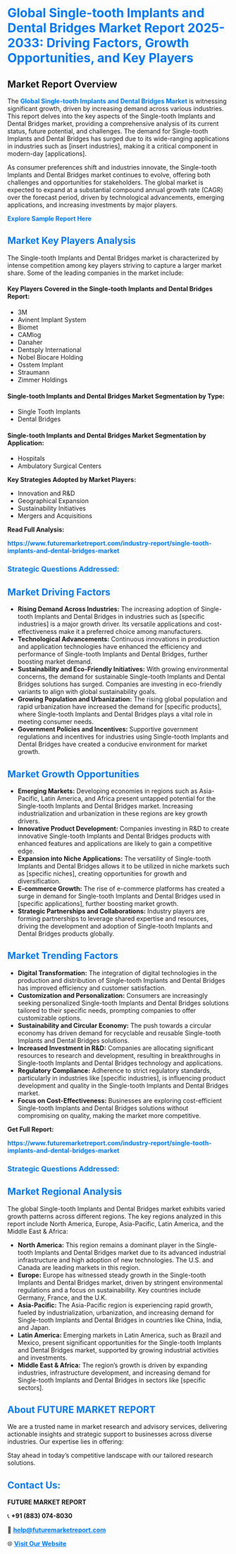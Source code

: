 <h1 style="color: #007BFF;">Global Single-tooth Implants and Dental Bridges Market Report 2025-2033: Driving Factors, Growth Opportunities, and Key Players</h1>

<section id="overview">
<h2>Market Report Overview</h2>
<p>The <a href="https://www.futuremarketreport.com/industry-report/single-tooth-implants-and-dental-bridges-market" style="color: #007BFF; text-decoration: none;"><strong>Global Single-tooth Implants and Dental Bridges Market</strong></a> is witnessing significant growth, driven by increasing demand across various industries. This report delves into the key aspects of the Single-tooth Implants and Dental Bridges market, providing a comprehensive analysis of its current status, future potential, and challenges. The demand for Single-tooth Implants and Dental Bridges has surged due to its wide-ranging applications in industries such as [insert industries], making it a critical component in modern-day [applications].</p>
<p>As consumer preferences shift and industries innovate, the Single-tooth Implants and Dental Bridges market continues to evolve, offering both challenges and opportunities for stakeholders. The global market is expected to expand at a substantial compound annual growth rate (CAGR) over the forecast period, driven by technological advancements, emerging applications, and increasing investments by major players.</p>
</section>

<section id="overview">
<p><a href="https://www.futuremarketreport.com/request-sample/reportId=51884" style="color: #007BFF; text-decoration: none;"><strong>Explore Sample Report Here</strong></a></p>
</section>

<section id="key-players">
<h2 style="color: #007BFF;">Market Key Players Analysis</h2>
<p>The Single-tooth Implants and Dental Bridges market is characterized by intense competition among key players striving to capture a larger market share. Some of the leading companies in the market include:</p>
<h4>Key Players Covered in the Single-tooth Implants and Dental Bridges Report:</h4>
<ul><li>3M</li><li>Avinent Implant System</li><li>Biomet</li><li>CAMlog</li><li>Danaher</li><li>Dentsply International</li><li>Nobel Biocare Holding</li><li>Osstem Implant</li><li>Straumann</li><li>Zimmer Holdings</li></ul>
<h4>Single-tooth Implants and Dental Bridges Market Segmentation by Type:</h4>
<ul><li>Single Tooth Implants</li><li>Dental Bridges</li></ul>

<h4>Single-tooth Implants and Dental Bridges Market Segmentation by Application:</h4>
<ul><li>Hospitals</li><li>Ambulatory Surgical Centers</li></ul>
<p><strong>Key Strategies Adopted by Market Players:</strong></p>
<ul>
<li>Innovation and R&D</li>
<li>Geographical Expansion</li>
<li>Sustainability Initiatives</li>
<li>Mergers and Acquisitions</li>
</ul>
</section>

<section>
<p><strong>Read Full Analysis: </strong></p><a href="https://www.futuremarketreport.com/industry-report/single-tooth-implants-and-dental-bridges-market" style="color: #007BFF; text-decoration: none;"><strong>https://www.futuremarketreport.com/industry-report/single-tooth-implants-and-dental-bridges-market</strong></a>
<h3 style="color: #007BFF;">Strategic Questions Addressed:</h3>
</section>

<section id="driving-factors">
<h2 style="color: #007BFF;">Market Driving Factors</h2>
<ul>
<li><strong>Rising Demand Across Industries:</strong> The increasing adoption of Single-tooth Implants and Dental Bridges in industries such as [specific industries] is a major growth driver. Its versatile applications and cost-effectiveness make it a preferred choice among manufacturers.</li>
<li><strong>Technological Advancements:</strong> Continuous innovations in production and application technologies have enhanced the efficiency and performance of Single-tooth Implants and Dental Bridges, further boosting market demand.</li>
<li><strong>Sustainability and Eco-Friendly Initiatives:</strong> With growing environmental concerns, the demand for sustainable Single-tooth Implants and Dental Bridges solutions has surged. Companies are investing in eco-friendly variants to align with global sustainability goals.</li>
<li><strong>Growing Population and Urbanization:</strong> The rising global population and rapid urbanization have increased the demand for [specific products], where Single-tooth Implants and Dental Bridges plays a vital role in meeting consumer needs.</li>
<li><strong>Government Policies and Incentives:</strong> Supportive government regulations and incentives for industries using Single-tooth Implants and Dental Bridges have created a conducive environment for market growth.</li>
</ul>
</section>

<section id="growth-opportunities">
<h2 style="color: #007BFF;">Market Growth Opportunities</h2>
<ul>
<li><strong>Emerging Markets:</strong> Developing economies in regions such as Asia-Pacific, Latin America, and Africa present untapped potential for the Single-tooth Implants and Dental Bridges market. Increasing industrialization and urbanization in these regions are key growth drivers.</li>
<li><strong>Innovative Product Development:</strong> Companies investing in R&D to create innovative Single-tooth Implants and Dental Bridges products with enhanced features and applications are likely to gain a competitive edge.</li>
<li><strong>Expansion into Niche Applications:</strong> The versatility of Single-tooth Implants and Dental Bridges allows it to be utilized in niche markets such as [specific niches], creating opportunities for growth and diversification.</li>
<li><strong>E-commerce Growth:</strong> The rise of e-commerce platforms has created a surge in demand for Single-tooth Implants and Dental Bridges used in [specific applications], further boosting market growth.</li>
<li><strong>Strategic Partnerships and Collaborations:</strong> Industry players are forming partnerships to leverage shared expertise and resources, driving the development and adoption of Single-tooth Implants and Dental Bridges products globally.</li>
</ul>
</section>

<section id="trending-factors">
<h2 style="color: #007BFF;">Market Trending Factors</h2>
<ul>
<li><strong>Digital Transformation:</strong> The integration of digital technologies in the production and distribution of Single-tooth Implants and Dental Bridges has improved efficiency and customer satisfaction.</li>
<li><strong>Customization and Personalization:</strong> Consumers are increasingly seeking personalized Single-tooth Implants and Dental Bridges solutions tailored to their specific needs, prompting companies to offer customizable options.</li>
<li><strong>Sustainability and Circular Economy:</strong> The push towards a circular economy has driven demand for recyclable and reusable Single-tooth Implants and Dental Bridges solutions.</li>
<li><strong>Increased Investment in R&D:</strong> Companies are allocating significant resources to research and development, resulting in breakthroughs in Single-tooth Implants and Dental Bridges technology and applications.</li>
<li><strong>Regulatory Compliance:</strong> Adherence to strict regulatory standards, particularly in industries like [specific industries], is influencing product development and quality in the Single-tooth Implants and Dental Bridges market.</li>
<li><strong>Focus on Cost-Effectiveness:</strong> Businesses are exploring cost-efficient Single-tooth Implants and Dental Bridges solutions without compromising on quality, making the market more competitive.</li>
</ul>
</section>

<section>
<p><strong>Get Full Report: </strong></p><a href="https://www.futuremarketreport.com/industry-report/single-tooth-implants-and-dental-bridges-market" style="color: #007BFF; text-decoration: none;"><strong>https://www.futuremarketreport.com/industry-report/single-tooth-implants-and-dental-bridges-market</strong></a>
<h3 style="color: #007BFF;">Strategic Questions Addressed:</h3>
</section>


<section id="regional-analysis">
<h2 style="color: #007BFF;">Market Regional Analysis</h2>
<p>The global Single-tooth Implants and Dental Bridges market exhibits varied growth patterns across different regions. The key regions analyzed in this report include North America, Europe, Asia-Pacific, Latin America, and the Middle East & Africa:</p>
<ul>
<li><strong>North America:</strong> This region remains a dominant player in the Single-tooth Implants and Dental Bridges market due to its advanced industrial infrastructure and high adoption of new technologies. The U.S. and Canada are leading markets in this region.</li>
<li><strong>Europe:</strong> Europe has witnessed steady growth in the Single-tooth Implants and Dental Bridges market, driven by stringent environmental regulations and a focus on sustainability. Key countries include Germany, France, and the U.K.</li>
<li><strong>Asia-Pacific:</strong> The Asia-Pacific region is experiencing rapid growth, fueled by industrialization, urbanization, and increasing demand for Single-tooth Implants and Dental Bridges in countries like China, India, and Japan.</li>
<li><strong>Latin America:</strong> Emerging markets in Latin America, such as Brazil and Mexico, present significant opportunities for the Single-tooth Implants and Dental Bridges market, supported by growing industrial activities and investments.</li>
<li><strong>Middle East & Africa:</strong> The region’s growth is driven by expanding industries, infrastructure development, and increasing demand for Single-tooth Implants and Dental Bridges in sectors like [specific sectors].</li>
</ul>
</section>

<footer>
<h2 style="color: #007BFF;">About FUTURE MARKET REPORT</h2>
<p>We are a trusted name in market research and advisory services, delivering actionable insights and strategic support to businesses across diverse industries. Our expertise lies in offering:</p>

<p>Stay ahead in today’s competitive landscape with our tailored research solutions.</p>

<h2 style="color: #007BFF;">Contact Us:</h2>
<p><strong>FUTURE MARKET REPORT</strong></p>
<p>📞 <strong>+91 (883) 074-8030</strong></p>
<p>📧 <strong><a href="mailto:help@futuremarketreport.com" style="color: #007BFF;">help@futuremarketreport.com</a></strong></p>
<p>🌐 <strong><a href="https://www.futuremarketreport.com/" style="color: #007BFF;">Visit Our Website</a></strong></p>
</footer>